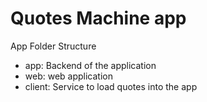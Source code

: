 # Quotes Machine app

App Folder Structure
- app: Backend of the application
- web: web application
- client: Service to load quotes into the app
